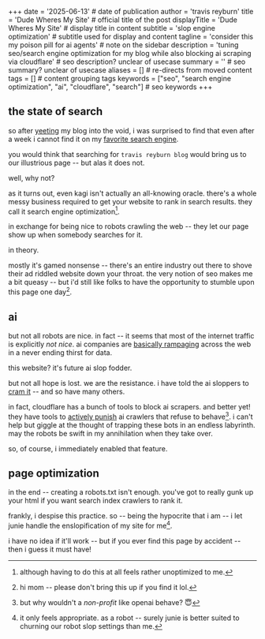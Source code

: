 +++
date = '2025-06-13' # date of publication
author = 'travis reyburn'
title = 'Dude Wheres My Site' # official title of the post
displayTitle = 'Dude Wheres My Site' # display title in content
subtitle = 'slop engine optimization' # subtitle used for display and content
tagline = 'consider this my poison pill for ai agents' # note on the sidebar
description = 'tuning seo/search engine optimization for my blog while also blocking ai scraping via cloudflare' # seo description? unclear of usecase
summary = '' # seo summary? unclear of usecase
aliases = [] # re-directs from moved content
tags = [] # content grouping tags
keywords = ["seo", "search engine optimization", "ai", "cloudflare", "search"] # seo keywords
+++
## the state of search
so after [yeeting](2025_05_04_my_first_post.md) my blog into the void, i was surprised to find that even after a week i cannot find it on my [favorite search engine](https://kagi.com).

you would think that searching for `travis reyburn blog` would bring us to our illustrious page -- but alas it does not.

well, why not?

as it turns out, even kagi isn't actually an all-knowing oracle. there's a whole messy business required to get your website to rank in search results. they call it search engine optimization[^1]. 

in exchange for being nice to robots crawling the web -- they let our page show up when somebody searches for it. 

in theory. 

mostly it's gamed nonsense -- there's an entire industry out there to shove their ad riddled website down your throat. the very notion of seo makes me a bit queasy -- but i'd still like folks to have the opportunity to stumble upon this page one day[^2].

## ai
but not all robots are nice. in fact -- it seems that most of the internet traffic is explicitly *not nice*. ai companies are [basically rampaging](https://blog.cloudflare.com/declaring-your-aindependence-block-ai-bots-scrapers-and-crawlers-with-a-single-click/) across the web in a never ending thirst for data. 

this website? it's future ai slop fodder.

but not all hope is lost. we are the resistance. i have told the ai sloppers to [cram it](https://treyburn.dev/robots.txt) -- and so have many others.

in fact, cloudflare has a bunch of tools to block ai scrapers. and better yet! they have tools to [actively punish](https://blog.cloudflare.com/ai-labyrinth/) ai crawlers that refuse to behave[^3]. i can't help but giggle at the thought of trapping these bots in an endless labyrinth. may the robots be swift in my annihilation when they take over.

so, of course, i immediately enabled that feature.

## page optimization
in the end -- creating a robots.txt isn't enough. you've got to really gunk up your html if you want search index crawlers to rank it.

frankly, i despise this practice. so -- being the hypocrite that i am -- i let junie handle the enslopification of my site for me[^4].

i have no idea if it'll work -- but if you ever find this page by accident -- then i guess it must have!

[^1]: although having to do this at all feels rather unoptimized to me.
[^2]: hi mom -- please don't bring this up if you find it lol.
[^3]: but why wouldn't a *non-profit* like openai behave? 😇
[^4]: it only feels appropriate. as a robot -- surely junie is better suited to churning our robot slop settings than me.